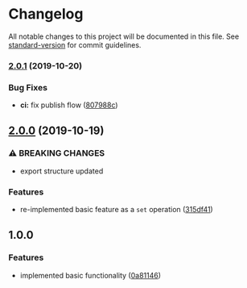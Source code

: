 # Changelog

All notable changes to this project will be documented in this file. See [standard-version](https://github.com/conventional-changelog/standard-version) for commit guidelines.

### [2.0.1](https://github.com/andres-kovalev/immutable-object-update/compare/2.0.0...2.0.1) (2019-10-20)


### Bug Fixes

* **ci:** fix publish flow ([807988c](https://github.com/andres-kovalev/immutable-object-update/commit/807988cd1ab5b1a26c112853753b74fd4d83eece))

## [2.0.0](https://github.com/andres-kovalev/immutable-object-update/compare/1.0.0...2.0.0) (2019-10-19)


### ⚠ BREAKING CHANGES

* export structure updated

### Features

* re-implemented basic feature as a `set` operation ([315df41](https://github.com/andres-kovalev/immutable-object-update/commit/315df4143daa8a0909132e65433f4a49146d4188))

## 1.0.0

### Features

* implemented basic functionality ([0a81146](https://github.com/andres-kovalev/immutable-object-update/tree/0a81146cede53cfb79af995c37c690f5e26f6302))
